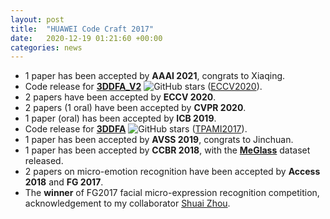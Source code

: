 ```yaml
---
layout: post
title:  "HUAWEI Code Craft 2017"
date:   2020-12-19 01:21:60 +00:00
categories: news
---
```


<ul>
    <li>
        1 paper has been accepted by <strong>AAAI 2021</strong>, congrats to Xiaqing.
    </li>
    <li>
        Code release for <strong><a href="https://github.com/cleardusk/3DDFA_V2">3DDFA_V2</a></strong> <img src="https://img.shields.io/github/stars/cleardusk/3DDFA_V2.svg" alt="GitHub stars" title=""> (<a href="https://arxiv.org/abs/2009.09960">ECCV2020</a>).
    </li>
    <li>
        2 papers have been accepted by <strong>ECCV 2020</strong>.
    </li>
    <li>
        2 papers (1 oral) have been accepted by <strong>CVPR 2020</strong>.
    </li>
    <li>
        1 paper (oral) has been accepted by <strong>ICB 2019</strong>.
    </li>
    <li>
        Code release for <strong><a href="https://github.com/cleardusk/3DDFA">3DDFA</a></strong> <img src="https://img.shields.io/github/stars/cleardusk/3DDFA.svg" alt="GitHub stars" title=""> (<a href="https://arxiv.org/abs/1804.01005">TPAMI2017</a>).
    </li>
    <li>
        1 paper has been accepted by <strong>AVSS 2019</strong>, congrats to Jinchuan.
    </li>
    <li>
        1 paper has been accepted by <strong>CCBR 2018</strong>, with the <strong><a href="https://github.com/cleardusk/MeGlass">MeGlass</a></strong> dataset released.
    </li>
    <li>
        2 papers on micro-emotion recognition have been accepted by <strong>Access 2018</strong> and <strong>FG 2017</strong>.
    </li>
    <li>
        The <strong>winner</strong> of FG2017 facial micro-expression recognition competition, acknowledgement to my collaborator <a href="https://shuaizhou.me/">Shuai Zhou</a>.
    </li>
</ul>

<!-- <li> 
    <strong>1-st Winner</strong> of Joint Challenge on Dominant and Complementary Emotion Recognition Using Micro Emotion Features and Head, in conjunction with FG 2017, <strong>First author.</strong> [<a href="[url](https://github.com/cleardusk/EmotionChallenge)">Code</a>]
</li><br>
<li> 
    HUAWEI Code Craft 2017: <strong>Awarded Silver Medal (rank 5th)</strong> in Beijing Site. <strong>Team with three members, equal contribution.</strong>
</li> -->